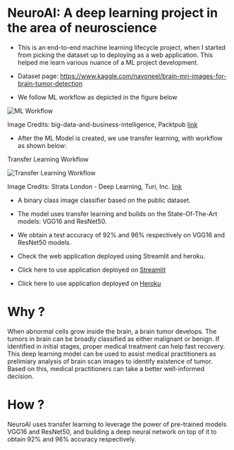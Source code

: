 # NeuroAI: A deep learning project in the area of neuroscience

* This is an end-to-end machine learning lifecycle project, when I started from picking the dataset up to deploying as a web application. This helped me learn various nuance of a ML project development. 

* Dataset page: https://www.kaggle.com/navoneel/brain-mri-images-for-brain-tumor-detection

* We follow ML workflow as depicted in the figure below

![ML Workflow](https://external-content.duckduckgo.com/iu/?u=https%3A%2F%2Fstatic.packt-cdn.com%2Fproducts%2F9781788831307%2Fgraphics%2F13a6defd-b5b4-4062-aad0-cb7464630a3c.png&f=1&nofb=1)

Image Credits: big-data-and-business-intelligence, Packtpub [link](https://subscription.packtpub.com/book/big_data_and_business_intelligence/9781788831307/1/ch01lvl1sec13/standard-ml-workflow)


* After the ML Model is created, we use transfer learning, with workflow as shown below:

Transfer Learning Workflow

![Transfer Learning Workflow](https://external-content.duckduckgo.com/iu/?u=https%3A%2F%2Ftse2.mm.bing.net%2Fth%3Fid%3DOIP.8bXjC-el8Yb7AwhgNqaLcwHaEK%26pid%3DApi&f=1)

Image Credits: Strata London - Deep Learning, Turi, Inc. [link](http://www.slideshare.net/turi-inc/strata-london-deep-learning-052015)

* A binary class image classifier based on the public dataset.

* The model uses transfer learning and builds on the State-Of-The-Art models: VGG16 and ResNet50. 

* We obtain a test accuracy of 92% and 96% respectively on VGG16 and ResNet50 models.

* Check the web application deployed using Streamlit and heroku.

* Click here to use application deployed on [Streamlit](https://adityam582-brain-tumor-classification-app-ulea8d.streamlitapp.com/)

* Click here to use application deployed on [Heroku](https://neuroai-image-classifier.herokuapp.com/)


# Why ?

When abnormal cells grow inside the brain, a brain tumor develops. The tumors in brain can be broadly classified as either malignant or benign. If identified in initial stages, proper medical treatment can help fast recovery. This deep learning model can be used to assist medical practitioners as prelimiary analysis of brain scan images to identify existence of tumor. Based on this, medical practitioners can take a better well-informed decision. 



# How ?

NeuroAI uses transfer learning to leverage the power of pre-trained models VGG16 and ResNet50, and building a deep neural network on top of it to obtain 92% and 96% accuracy respectively.
